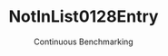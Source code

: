 ---
layout: docu
title: NotInList0128Entry
subtitle: Continuous Benchmarking
selected: In
expanded: Benchmarking
benchmark: /individual_results/NotInList0128Entry.html
---